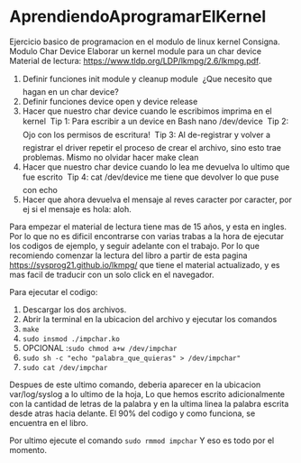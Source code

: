 # AprendiendoAprogramarElKernel
Ejercicio basico de programacion en el modulo de linux kernel
Consigna.
Modulo Char Device
Elaborar un kernel module para un char device
Material de lectura: https://www.tldp.org/LDP/lkmpg/2.6/lkmpg.pdf.
1. Definir funciones init module y cleanup module
 ¿Que necesito que hagan en un char device?
2. Definir funciones device open y device release
3. Hacer que nuestro char device cuando le escribimos imprima en el kernel
 Tip 1: Para escribir a un device en Bash nano /dev/device
 Tip 2: Ojo con los permisos de escritura!
 Tip 3: Al de-registrar y volver a registrar el driver repetir el proceso de crear el
archivo, sino esto trae problemas. Mismo no olvidar hacer make clean
4. Hacer que nuestro char device cuando lo lea me devuelva lo ultimo que fue escrito
 Tip 4: cat /dev/device me tiene que devolver lo que puse con echo
5. Hacer que ahora devuelva el mensaje al reves caracter por caracter, por ej si el mensaje
es hola: aloh.

Para empezar el material de lectura tiene mas de 15 años, y esta en ingles. Por lo que no es dificil encontrarse con
varias trabas a la hora de ejecutar los codigos de ejemplo, y seguir adelante con el trabajo. Por lo que recomiendo comenzar la 
lectura del libro a partir de esta pagina https://sysprog21.github.io/lkmpg/ que tiene el material actualizado, y es mas
facil de traducir con un solo click en el navegador.

Para ejecutar el codigo:

1. Descargar los dos archivos.
2. Abrir la terminal en la ubicacion del archivo y ejecutar los  comandos
3. ```make```
4. ```sudo insmod ./impchar.ko```
5. OPCIONAL :```sudo chmod a+w /dev/impchar```
6. ```sudo sh -c "echo "palabra_que_quieras" > /dev/impchar"```
7. ```sudo cat /dev/impchar```

Despues de este ultimo comando, deberia aparecer en la ubicacion var/log/syslog a lo ultimo de la hoja,
Lo que hemos escrito adicionalmente con la cantidad de letras de la palabra y en la ultima linea la palabra 
escrita desde atras hacia delante. El 90% del codigo y como funciona, se encuentra en el libro.

Por ultimo ejecute el comando ```sudo rmmod impchar```
Y eso es todo por el momento.


